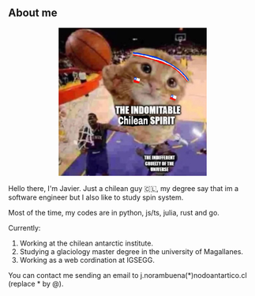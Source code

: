 ## About me
<p align="center">
  <img
  src="assets/chileanspirit.jpg"
  width="300"
  height="300"
  />
</p>

Hello there, I'm Javier. Just a chilean guy 🇨🇱, my degree say that im a software engineer but 
I also like to study spin system.

Most of the time, my codes are in python, js/ts, julia, rust and go.

Currently:
1. Working at the chilean antarctic institute.
2. Studying a glaciology master degree in the university of Magallanes.
3. Working as a web cordination at IGSEGG.

You can contact me sending an email to j.norambuena(*)nodoantartico.cl (replace * by @).

